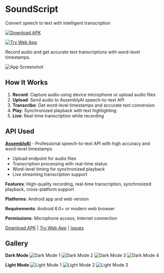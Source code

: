 # SoundScript

Convert speech to text with intelligent transcription

[![Download APK](https://img.shields.io/badge/Download-Android%20APK-green?style=for-the-badge)](https://github.com/sunnydodti/sound-script/releases/latest)

[![Try Web App](https://img.shields.io/badge/Try-Web%20App-blue?style=for-the-badge)](https://sound-script.persist.site)

Record audio and get accurate text transcriptions with word-level timestamps.

![App Screenshot](docs/images/mobile/dark-mode-1.jpg)

## How It Works

1. **Record**: Capture audio using device microphone or upload audio files
2. **Upload**: Send audio to AssemblyAI speech-to-text API
3. **Transcribe**: Get word-level timestamps and accurate text conversion
4. **Play**: Synchronized playback with text highlighting
5. **Live**: Real-time transcription while recording

## API Used

**[AssemblyAI](https://www.assemblyai.com/)** - Professional speech-to-text API with high accuracy and word-level timestamps

- Upload endpoint for audio files
- Transcription processing with real-time status
- Word-level timing for synchronized playback
- Live streaming transcription support

**Features**: High-quality recording, real-time transcription, synchronized playback, cross-platform support

**Platforms**: Android app and web version

**Requirements**: Android 6.0+ or modern web browser

**Permissions**: Microphone access, Internet connection

[Download APK](https://github.com/sunnydodti/sound-script/releases/latest) | [Try Web App](https://soundscript.persist.site) | [Issues](https://github.com/sunnydodti/sound-script/issues)

## Gallery

**Dark Mode**
![Dark Mode 1](docs/images/mobile/dark-mode-1.jpg) ![Dark Mode 2](docs/images/mobile/dark-mode-2.jpg) ![Dark Mode 3](docs/images/mobile/dark-mode-3.jpg) ![Dark Mode 4](docs/images/mobile/dark-mode-4.jpg)

**Light Mode**
![Light Mode 1](docs/images/mobile/light-mode-1.jpg) ![Light Mode 2](docs/images/mobile/light-mode-2.jpg) ![Light Mode 3](docs/images/mobile/light-mode-3.jpg)

<!-- **Web UI**
![Web UI 1](docs/images/web-ui-1.jpg) ![Web UI 2](docs/images/web-ui-2.jpg) ![Web UI 3](docs/images/web-ui-3.jpg) -->

